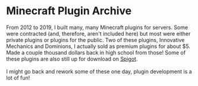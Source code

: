 # Minecraft Plugin Archive

From 2012 to 2019, I built many, many Minecraft plugins for servers. Some were contracted (and, therefore, aren't included here) but most were either private plugins or plugins for the public.
Two of these plugins, Innovative Mechanics and Dominions, I actually sold as premium plugins for about $5. Made a couple thousand dollars back in high school from those! Some of these plugins
are also still up for download on [Spigot](https://www.spigotmc.org/resources/authors/quzzar.447691/).
<br />
<br />
I might go back and rework some of these one day, plugin development is a lot of fun!


